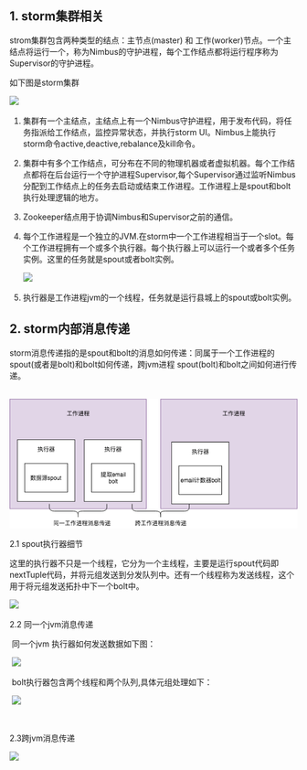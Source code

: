 ## 1. storm集群相关

strom集群包含两种类型的结点：主节点(master) 和 工作(worker)节点。一个主结点将运行一个，称为Nimbus的守护进程，每个工作结点都将运行程序称为Supervisor的守护进程。

如下图是storm集群

![](../../mark_study/image/storm/storm3.png)



1. 集群有一个主结点，主结点上有一个Nimbus守护进程，用于发布代码，将任务指派给工作结点，监控异常状态，并执行storm UI。Nimbus上能执行storm命令active,deactive,rebalance及kill命令。

2. 集群中有多个工作结点，可分布在不同的物理机器或者虚拟机器。每个工作结点都将在后台运行一个守护进程Supervisor,每个Supervisor通过监听Nimbus分配到工作结点上的任务去启动或结束工作进程。工作进程上是spout和bolt执行处理逻辑的地方。

3. Zookeeper结点用于协调Nimbus和Supervisor之前的通信。

4. 每个工作进程是一个独立的JVM.在storm中一个工作进程相当于一个slot。每个工作进程拥有一个或多个执行器。每个执行器上可以运行一个或者多个任务实例。这里的任务就是spout或者bolt实例。

   ![](../../mark_study/image/storm/storm2.png)

5. 执行器是工作进程jvm的一个线程，任务就是运行县城上的spout或bolt实例。

## 2. storm内部消息传递

   storm消息传递指的是spout和bolt的消息如何传递：同属于一个工作进程的spout(或者是bolt)和bolt如何传递，跨jvm进程 spout(bolt)和bolt之间如何进行传递。

​    ![](../image/storm/storm4.png) 



2.1 spout执行器细节

​       这里的执行器不只是一个线程，它分为一个主线程，主要是运行spout代码即nextTuple代码，并将元组发送到分发队列中。还有一个线程称为发送线程，这个用于将元组发送拓扑中下一个bolt中。

![](../../mark_study/image/storm/storm5.png)

2.2 同一个jvm消息传递

​       同一个jvm 执行器如何发送数据如下图：

​                             ![](../../mark_study/image/storm/storm6.png)

​       bolt执行器包含两个线程和两个队列,具体元组处理如下：

​       ![](/Users/zjlolife/Documents/mark_study/image/storm/storm7png.png)

​     

2.3跨jvm消息传递

  ![](../../mark_study/image/storm/storm8.png)















